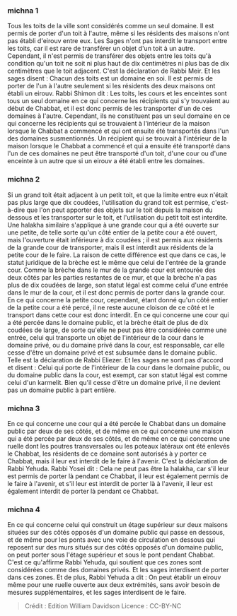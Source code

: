
### michna 1
Tous les toits de la ville sont considérés comme un seul domaine. Il est permis de porter d'un toit à l'autre, même si les résidents des maisons n'ont pas établi d'eirouv entre eux. Les Sages n'ont pas interdit le transport entre les toits, car il est rare de transférer un objet d'un toit à un autre. Cependant, il n'est permis de transférer des objets entre les toits qu'à condition qu'un toit ne soit ni plus haut de dix centimètres ni plus bas de dix centimètres que le toit adjacent. C'est la déclaration de Rabbi Meir. Et les sages disent : Chacun des toits est un domaine en soi. Il est permis de porter de l'un à l'autre seulement si les résidents des deux maisons ont établi un eirouv. Rabbi Shimon dit : Les toits, les cours et les enceintes sont tous un seul domaine en ce qui concerne les récipients qui s'y trouvaient au début de Chabbat, et il est donc permis de les transporter d'un de ces domaines à l'autre. Cependant, ils ne constituent pas un seul domaine en ce qui concerne les récipients qui se trouvaient à l'intérieur de la maison lorsque le Chabbat a commencé et qui ont ensuite été transportés dans l'un des domaines susmentionnés. Un récipient qui se trouvait à l'intérieur de la maison lorsque le Chabbat a commencé et qui a ensuite été transporté dans l'un de ces domaines ne peut être transporté d'un toit, d'une cour ou d'une enceinte à un autre que si un eirouv a été établi entre les domaines.

### michna 2
Si un grand toit était adjacent à un petit toit, et que la limite entre eux n'était pas plus large que dix coudées, l'utilisation du grand toit est permise, c'est-à-dire que l'on peut apporter des objets sur le toit depuis la maison du dessous et les transporter sur le toit, et l'utilisation du petit toit est interdite. Une halakha similaire s'applique à une grande cour qui a été ouverte sur une petite, de telle sorte qu'un côté entier de la petite cour a été ouvert, mais l'ouverture était inférieure à dix coudées ; il est permis aux résidents de la grande cour de transporter, mais il est interdit aux résidents de la petite cour de le faire. La raison de cette différence est que dans ce cas, le statut juridique de la brèche est le même que celui de l'entrée de la grande cour. Comme la brèche dans le mur de la grande cour est entourée des deux côtés par les parties restantes de ce mur, et que la brèche n'a pas plus de dix coudées de large, son statut légal est comme celui d'une entrée dans le mur de la cour, et il est donc permis de porter dans la grande cour. En ce qui concerne la petite cour, cependant, étant donné qu'un côté entier de la petite cour a été percé, il ne reste aucune cloison de ce côté et le transport dans cette cour est donc interdit. En ce qui concerne une cour qui a été percée dans le domaine public, et la brèche était de plus de dix coudées de large, de sorte qu'elle ne peut pas être considérée comme une entrée, celui qui transporte un objet de l'intérieur de la cour dans le domaine privé, ou du domaine privé dans la cour, est responsable, car elle cesse d'être un domaine privé et est subsumée dans le domaine public. Telle est la déclaration de Rabbi Eliezer. Et les sages ne sont pas d'accord et disent : Celui qui porte de l'intérieur de la cour dans le domaine public, ou du domaine public dans la cour, est exempt, car son statut légal est comme celui d'un karmelit. Bien qu'il cesse d'être un domaine privé, il ne devient pas un domaine public à part entière.

### michna 3
En ce qui concerne une cour qui a été percée le Chabbat dans un domaine public par deux de ses côtés, et de même en ce qui concerne une maison qui a été percée par deux de ses côtés, et de même en ce qui concerne une ruelle dont les poutres transversales ou les poteaux latéraux ont été enlevés le Chabbat, les résidents de ce domaine sont autorisés à y porter ce Chabbat, mais il leur est interdit de le faire à l'avenir. C'est la déclaration de Rabbi Yehuda. Rabbi Yosei dit : Cela ne peut pas être la halakha, car s'il leur est permis de porter là pendant ce Chabbat, il leur est également permis de le faire à l'avenir, et s'il leur est interdit de porter là à l'avenir, il leur est également interdit de porter là pendant ce Chabbat.

### michna 4
En ce qui concerne celui qui construit un étage supérieur sur deux maisons situées sur des côtés opposés d'un domaine public qui passe en dessous, et de même pour les ponts avec une voie de circulation en dessous qui reposent sur des murs situés sur des côtés opposés d'un domaine public, on peut porter sous l'étage supérieur et sous le pont pendant Chabbat. C'est ce qu'affirme Rabbi Yehuda, qui soutient que ces zones sont considérées comme des domaines privés. Et les sages interdisent de porter dans ces zones. Et de plus, Rabbi Yehuda a dit : On peut établir un eirouv même pour une ruelle ouverte aux deux extrémités, sans avoir besoin de mesures supplémentaires, et les sages interdisent de le faire.

>Crédit : Edition William Davidson
>Licence : CC-BY-NC